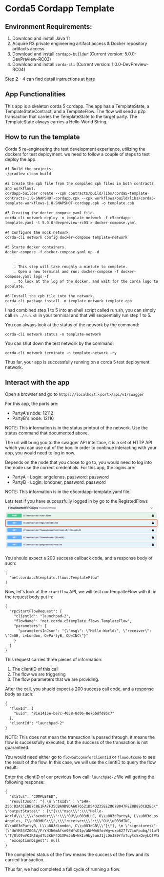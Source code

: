 # Corda5 Cordapp Template 

## Environment Requirements: 
1. Download and install Java 11
2. Acquire R3 private engineering artifact access & Docker repository artifacts access 
3. Download and install `cordapp-builder` (Current version: 5.0.0-DevPreview-RC03)
4. Download and install `corda-cli` (Current version: 1.0.0-DevPreview-RC04)

Step 2 - 4 can find detail instructions at [here](https://engineering.r3.com/product-areas/corda-platform/blt/c5dp1/setting-up-local-corda5-dev-network/setting-up-corda5-network/)

## App Functionalities 
This app is a skeleton corda 5 cordapp. The app has a TemplateState, a TemplateStateContract, and a TemplateFlow. The flow will send a p2p transaction that carries the TemplateState to the target party. The TemplateState always carries a Hello-World String. 

## How to run the template

Corda 5 re-engineering the test development experience, utilizing the dockers for test deployment. we need to follow a couple of steps to test deploy the app. 
```
#1 Build the projects.
./gradlew clean build

#2 Create the cpb file from the compiled cpk files in both contracts and workflows.
cordapp-builder create --cpk contracts/build/libs/corda5-template-contracts-1.0-SNAPSHOT-cordapp.cpk --cpk workflows/build/libs/corda5-template-workflows-1.0-SNAPSHOT-cordapp.cpk -o template.cpb

#3 Creating the docker compose yaml file.
corda-cli network deploy -n template-network -f c5cordapp-template.yaml -t 5.0.0-devpreview-rc03 > docker-compose.yaml

#4 Configure the mock network
corda-cli network config docker-compose template-network

#5 Starte docker containers.
docker-compose -f docker-compose.yaml up -d
    .
    .
    . This step will take roughly a mintute to complete.
    . Open a new terminal and run: docker-compose -f docker-compose.yaml logs -f 
    . to look at the log of the docker, and wait for the Corda logo to populate. 
    
#6 Install the cpb file into the network.
corda-cli package install -n template-network template.cpb
```
I had combined step 1 to 5 into an shell script called run.sh, you can simply call `sh ./run.sh` in your terminal and that will sequentially run step 1 to 5. 


You can always look at the status of the network by the command: 
```
corda-cli network status -n template-network
```
You can shut down the test network by the command: 
```
corda-cli network terminate -n template-network -ry
```
Thus far, your app is successfully running on a corda 5 test deployment network. 

## Interact with the app 
Open a browser and go to `https://localhost:<port>/api/v1/swagger`

For this app, the ports are: 
* PartyA's node: 12112
* PartyB's node: 12116

NOTE: This information is in the status printout of the network. Use the status command that documented above. 

The url will bring you to the swagger API interface, it is a set of HTTP API which you can use out of the box. In order to continue interacting with your app, you would need to log in now. 

Depends on the node that you chose to go to, you would need to log into the node use the correct credentials. 
For this app, the logins are: 
* PartyA - Login: angelenos, password: password
* PartyB - Login: londoner, password: password

NOTE: This information is in the c5cordapp-template.yaml file. 

Lets test if you have successfully logged in by go to the RegistedFlows 
![img.png](registeredflows.png)

You should expect a 200 success callback code, and a response body of such: 
```
[
  "net.corda.c5template.flows.TemplateFlow"
]
```

Now, let's look at the `startflow` API, we will test our tempalteFlow with it. 
in the request body put in: 
```
{
  "rpcStartFlowRequest": {
    "clientId": "launchpad-2", 
    "flowName": "net.corda.c5template.flows.TemplateFlow", 
    "parameters": { 
      "parametersInJson": "{\"msg\": \"Hello-World\", \"receiver\": \"C=GB, L=London, O=PartyB, OU=INC\"}" 
    } 
  } 
}
```
This request carries three pieces of information: 
1. The clientID of this call 
2. The flow we are triggering 
3. The flow parameters that we are providing. 

After the call, you shuold expect a 200 success call code, and a response body as such: 
```
{
  "flowId": {
    "uuid": "81e1415e-be7c-4038-8d06-8e76bdfd8bc7"
  },
  "clientId": "launchpad-2"
}
```
NOTE: This does not mean the transaction is passed through, it means the flow is successfully executed, but the success of the transaction is not guaranteed. 

You would need either go to `flowoutcomeforclientid` or `flowoutcome` to see the result of the flow. In this case, we will use the clientID to query the flow result: 

Enter the clientID of our previous flow call: `launchpad-2`
We will getting the following response: 
```
{
  "status": "COMPLETED",
  "resultJson": "{ \n \"txId\" : \"SHA-256:D2A3CEBB7C8E1FA7F35CBA9D9DA6076521D543235EE2867B047FEE8B893CB2EC\",\n \"outputStates\" : [\"{\\\"msg\\\":\\\"Hello-World\\\",\\\"sender\\\":\\\"OU\\u003dLLC, O\\u003dPartyA, L\\u003dLos Angeles, C\\u003dUS\\\",\\\"receiver\\\":\\\"OU\\u003dINC, O\\u003dPartyB, L\\u003dLondon, C\\u003dGB\\\"}\"], \n \"signatures\": [\"UnYM33YZ0G6//FrYNJh6mAfsm9SWfsD1p/aNHWm0focWg+uxp627fV7iuFpubq/t1ufb8yNo0/Awlcs9/b+tBg==\", \"T/0lOTwVKIRtWydTL2KbF4Q1XPeJaN+NkIv9by5unJ1jLDAJ89rfxTuytc5xQvyLQfPtnHIrtK42jzpFO8osAA==\"]\n}",
  "exceptionDigest": null
}
```
The completed status of the flow means the success of the flow and its carried transaction. 

Thus far, we had completed a full cycle of running a flow. 
